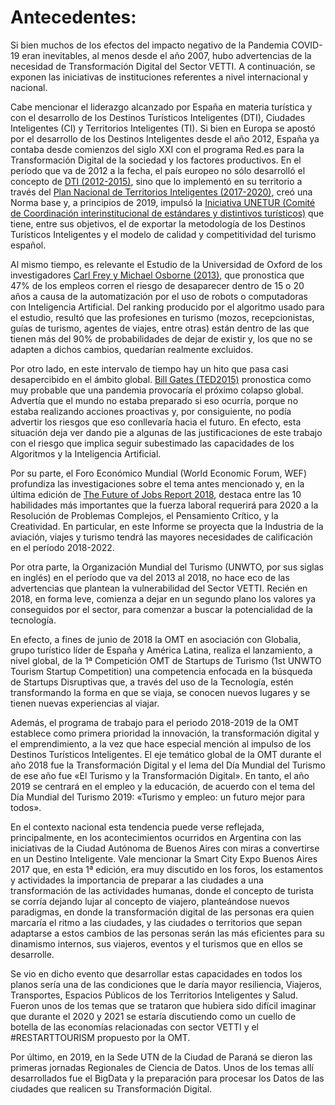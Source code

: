 
# Antecedentes:

Si bien muchos de los efectos del impacto negativo de la Pandemia COVID-19 eran
inevitables, al menos desde el año 2007, hubo advertencias de la necesidad de
Transformación Digital del Sector VETTI. A continuación, se exponen las
iniciativas de instituciones referentes a nivel internacional y nacional.

Cabe mencionar el liderazgo alcanzado por España en materia turística y con el
desarrollo de los Destinos Turísticos Inteligentes (DTI), Ciudades Inteligentes
(CI) y Territorios Inteligentes (TI). Si bien en Europa se apostó por el
desarrollo de los Destinos Inteligentes desde el año 2012, España ya contaba
desde comienzos del siglo XXI con el programa Red.es para la Transformación
Digital de la sociedad y los factores productivos. En el período que va de 2012
a la fecha, el país europeo no sólo desarrolló el concepto de [DTI (2012-2015)](https://www.segittur.es/wp-content/uploads/2019/11/Libro-Blanco-Destinos-Tursticos-Inteligentes.pdf),
sino que lo implementó en su territorio a través del [Plan Nacional de
Territorios Inteligentes (2017-2020)](http://www.prodetur.es/prodetur/AlfrescoFileTransferServlet?action=download&ref=6f24f87e-5505-4be4-96d5-59a9aba0bf92 ), creó una Norma base y, a principios de
2019, impulsó la [Iniciativa UNETUR (Comité de Coordinación interinstitucional de
estándares y distintivos turísticos)](https://www.une.org/salainformaciondocumentos/NP%20UNETUR%20mar-19.pdf) que tiene, entre sus objetivos, el de
exportar la metodología de los Destinos Turísticos Inteligentes y el modelo de
calidad y competitividad del turismo español. 

Al mismo tiempo, es relevante el Estudio de la Universidad de Oxford de los
investigadores [Carl Frey y Michael Osborne (2013)](https://www.oxfordmartin.ox.ac.uk/downloads/academic/The_Future_of_Employment.pdf), que pronostica que 47% de los
empleos corren el riesgo de desaparecer dentro de 15 o 20 años a causa de la
automatización por el uso de robots o computadoras con Inteligencia Artificial.
Del ranking producido por el algoritmo usado para el estudio, resultó que las
profesiones en turismo (mozos, recepcionistas, guías de turismo, agentes de
viajes, entre otras) están dentro de las que tienen más del 90% de
probabilidades de dejar de existir y, los que no se adapten a dichos cambios,
quedarían realmente excluidos.

Por otro lado, en este intervalo de tiempo hay un hito que pasa casi desapercibido en el ámbito
global. [Bill Gates (TED2015)](https://www.ted.com/talks/bill_gates_the_next_outbreak_we_re_not_ready?language=es) pronostica como muy probable que una pandemia
provocaría el próximo colapso global. Advertía que el mundo no estaba preparado
si eso ocurría, porque no estaba realizando acciones proactivas y, por
consiguiente, no podía advertir los riesgos que eso conllevaría hacia el futuro.
En efecto, esta situación deja ver dando pie a algunas de las justificaciones de
este trabajo con el riesgo que implica seguir subestimado las capacidades de los
Algoritmos y la Inteligencia Artificial.

Por su parte, el Foro Económico Mundial (World Economic Forum, WEF) profundiza
las investigaciones sobre el tema antes mencionado y, en la última edición de
[The Future of Jobs Report 2018](http://www3.weforum.org/docs/WEF_Future_of_Jobs_2018.pdf), destaca entre las 10 habilidades más importantes que
la fuerza laboral requerirá para 2020 a la Resolución de Problemas Complejos, el
Pensamiento Crítico, y la Creatividad. En particular, en este Informe se
proyecta que la Industria de la aviación, viajes y turismo tendrá las mayores
necesidades de calificación en el período 2018-2022.

Por otra parte, la Organización Mundial del Turismo (UNWTO, por sus siglas en inglés) en el período que va
del 2013 al 2018, no hace eco de las advertencias que plantean la vulnerabilidad
del Sector VETTI. Recién en 2018, en forma leve, comienza a dejar en un segundo
plano los valores ya conseguidos por el sector, para comenzar a buscar la
potencialidad de la tecnología.

En efecto, a fines de junio de 2018 la OMT en asociación con Globalia, grupo
turístico líder de España y América Latina, realiza el lanzamiento, a nivel
global, de la 1ª Competición OMT de Startups de Turismo (1st UNWTO Tourism
Startup Competition) una competencia enfocada en la búsqueda de Startups
Disruptivas que, a través del uso de la Tecnología, estén transformando la forma
en que se viaja, se conocen nuevos lugares y se tienen nuevas experiencias al
viajar.

Además, el programa de trabajo para el periodo 2018-2019 de la OMT establece
como primera prioridad la innovación, la transformación digital y el
emprendimiento, a la vez que hace especial mención al impulso de los Destinos
Turísticos Inteligentes. El eje temático global de la OMT durante el año 2018
fue la Transformación Digital y el lema del Día Mundial del Turismo de ese año
fue «El Turismo y la Transformación Digital». En tanto, el año 2019 se centrará
en el empleo y la educación, de acuerdo con el tema del Día Mundial del Turismo
2019: «Turismo y empleo: un futuro mejor para todos».

En el contexto nacional esta tendencia puede verse reflejada, principalmente, en
los acontecimientos ocurridos en Argentina con las iniciativas de la Ciudad
Autónoma de Buenos Aires con miras a convertirse en un Destino Inteligente. Vale
mencionar la Smart City Expo Buenos Aires 2017 que, en esta 1ª edición, era muy
discutido en los foros, los estamentos y actividades la importancia de preparar
a las ciudades a una transformación de las actividades humanas, donde el
concepto de turista se corría dejando lujar al concepto de viajero, planteándose
nuevos paradigmas, en donde la transformación digital de las personas era quien
marcaría el ritmo a las ciudades, y las ciudades o territorios que sepan
adaptarse a estos cambios de las personas serán las más eficientes para su
dinamismo internos, sus viajeros, eventos y el turismos que en ellos se
desarrolle.

Se vio en dicho evento que desarrollar estas capacidades en todos los planos
sería una de las condiciones que le daría mayor resiliencia, Viajeros,
Transportes, Espacios Públicos de los Territorios Inteligentes y Salud. Fueron
unos de los temas que se trataron que hubiera sido difícil imaginar que durante
el 2020 y 2021 se estaría discutiendo como un cuello de botella de las economías
relacionadas con sector VETTI y el \#RESTARTTOURISM propuesto por la OMT.

Por último, en 2019, en la Sede UTN de la Ciudad de Paraná se dieron las
primeras jornadas Regionales de Ciencia de Datos. Unos de los temas allí
desarrollados fue el BigData y la preparación para procesar los Datos de las
ciudades que realicen su Transformación Digital.

